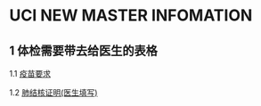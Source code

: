 # UCI NEW MASTER INFOMATION

## 1 体检需要带去给医生的表格

 1.1 [疫苗要求](https://shc.uci.edu/sites/default/files/docs/uc-immunization-requirements-recommendations-09222017.pdf)

 1.2 [肺结核证明(医生填写)](https://shc.uci.edu/sites/default/files/docs/uci-tb-health-assessment-form-june-2017.pdf)